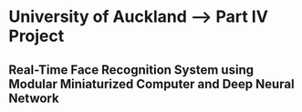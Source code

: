# University of Auckland --> Part IV Project 
## Real-Time Face Recognition System using Modular Miniaturized Computer and Deep Neural Network
